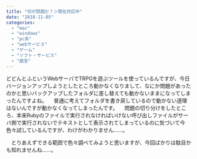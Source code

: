 ```yaml
---
title: "何が問題だ？＞現在対応中"
date: "2018-11-05"
categories: 
  - "mac"
  - "windows"
  - "pc系"
  - "webサービス"
  - "ゲーム"
  - "ソフト・サービス"
  - "戯言"
---
```


どどんとふというWebサーバでTRPGを遊ぶツールを使っているんですが、今日バージョンアップしようとしたところ動かなくなりまして、なにか問題があったのかと思いバックアップしたフォルダに差し替えても動かないままになってしまったんですよね。 　普通に考えてフォルダを書き戻しているので動かない道理はないんですが動かなくなってしまったんです。 　問題の切り分けをしたところ、本来Rubyのファイルで実行されなければいけない呼び出しファイルがサーバ側で実行されないでテキストとして表示されてしまっているのに気づいて今色々試しているんですが、わけがわかりません……。

　とりあえずできる範囲で色々調べてみようと思いますが、今回ばかりは駄目かも知れませんね……。
